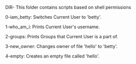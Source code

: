 DIR- This folder contains scripts based on shell permissions

0-iam_betty: Switches Current User to 'betty'.

1-who_am_i: Prints Current User's username.

2-groups: Prints Groups that Current User is a part of.

3-new_owner: Changes owner of file 'hello' to 'betty'.

4-empty: Creates an empty file called 'hello'.


